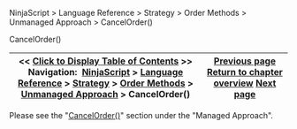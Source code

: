 ﻿


NinjaScript \> Language Reference \> Strategy \> Order Methods \> Unmanaged Approach \> CancelOrder()






















CancelOrder()







| \<\< [Click to Display Table of Contents](unmanaged_cancelorder.md) \>\> **Navigation:**     [NinjaScript](ninjascript-1.md) \> [Language Reference](language_reference_wip-1.md) \> [Strategy](strategy-1.md) \> [Order Methods](order_methods-1.md) \> [Unmanaged Approach](unmanaged_approach-1.md) \> CancelOrder() | [Previous page](unmanaged_approach-1.md) [Return to chapter overview](unmanaged_approach-1.md) [Next page](unmanaged_changeorder-1.md) |
| --- | --- |











Please see the "[CancelOrder()](managed_cancelorder-1.md)" section under the "Managed Approach".








